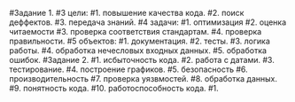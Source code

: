#Задание 1.
#3 цели: 
#1. повышение качества кода.
#2. поиск деффектов.
#3. передача знаний.
#4 задачи:
#1. оптимизация
#2. оценка читаемости
#3. проверка соответствия стандартам.
#4. проверка правильности.
#5 объектов:
#1. документация.
#2. тесты.
#3. логика работы.
#4. обработка нечесловых входных данных.
#5. обработка ошибок.
#Задание 2.
#1. исбыточность кода.
#2. работа с датами.
#3. тестирование.
#4. построение графиков.
#5. безопасность 
#6. производительность
#7. проверка уязвмостей.
#8. обработка данных.
#9. понятность кода.
#10. работоспособность кода.
#1.
#
#
#
#
